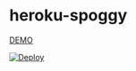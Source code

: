 # heroku-spoggy

[DEMO](https://spoggy.herokuapp.com/)


[![Deploy](https://www.herokucdn.com/deploy/button.svg)](https://heroku.com/deploy)
